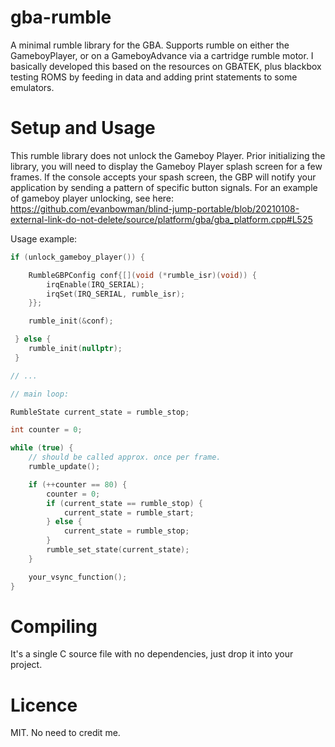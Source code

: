 # gba-rumble
A minimal rumble library for the GBA. Supports rumble on either the GameboyPlayer, or on a GameboyAdvance via a cartridge rumble motor. I basically developed this based on the resources on GBATEK, plus blackbox testing ROMS by feeding in data and adding print statements to some emulators.

# Setup and Usage
This rumble library does not unlock the Gameboy Player. Prior initializing the library, you will need to display the Gameboy Player splash screen for a few frames. If the console accepts your spash screen, the GBP will notify your application by sending a pattern of specific button signals. For an example of gameboy player unlocking, see here: https://github.com/evanbowman/blind-jump-portable/blob/20210108-external-link-do-not-delete/source/platform/gba/gba_platform.cpp#L525

Usage example:
```C++
if (unlock_gameboy_player()) {

    RumbleGBPConfig conf{[](void (*rumble_isr)(void)) {
        irqEnable(IRQ_SERIAL);
        irqSet(IRQ_SERIAL, rumble_isr);
    }};

    rumble_init(&conf);

 } else {
    rumble_init(nullptr);
 }

// ...

// main loop:

RumbleState current_state = rumble_stop;

int counter = 0;

while (true) {
    // should be called approx. once per frame.
    rumble_update();

    if (++counter == 80) {
        counter = 0;
        if (current_state == rumble_stop) {
            current_state = rumble_start;
        } else {
            current_state = rumble_stop;
        }
        rumble_set_state(current_state);
    }

    your_vsync_function();
}
```

# Compiling
It's a single C source file with no dependencies, just drop it into your project.

# Licence
MIT. No need to credit me.
